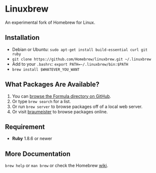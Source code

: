 Linuxbrew
=========
An experimental fork of Homebrew for Linux.

Installation
------------

* Debian or Ubuntu: `sudo apt-get install build-essential curl git ruby`
* `git clone https://github.com/Homebrew/linuxbrew.git ~/.linuxbrew`
* Add to your `.bashrc`: `export PATH=~/.linuxbrew/bin:$PATH`
* `brew install $WHATEVER_YOU_WANT`

What Packages Are Available?
----------------------------
1. You can [browse the Formula directory on GitHub](https://github.com/Homebrew/linuxbrew/tree/linuxbrew/Library/Formula).
2. Or type `brew search` for a list.
3. Or run `brew server` to browse packages off of a local web server.
4. Or visit [braumeister](http://braumeister.org) to browse packages online.

Requirement
-----------
* **Ruby** 1.8.6 or newer

More Documentation
------------------
`brew help` or `man brew` or check the Homebrew [wiki](https://github.com/mxcl/homebrew/wiki).
